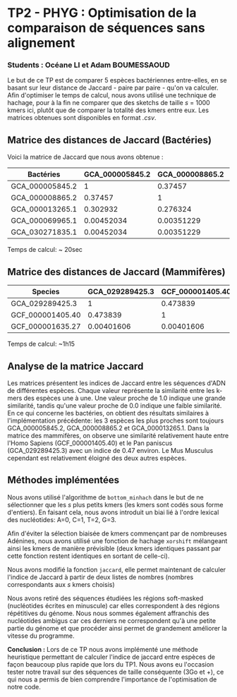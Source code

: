 # TP2 - PHYG : Optimisation de la comparaison de séquences sans alignement


### Students : Océane LI et Adam BOUMESSAOUD


Le but de ce TP est de comparer 5 espèces bactériennes entre-elles, en se basant sur leur distance de Jaccard - paire par paire - qu'on va calculer. Afin d'optimiser le temps de calcul, nous avons utilisé une technique de hachage, pour à la fin ne comparer que des sketchs de taille *s* = 1000 kmers ici, plutôt que de comparer la totalité des kmers entre eux. Les matrices obtenues sont disponibles en format *.csv*.


## Matrice des distances de Jaccard (Bactéries)

Voici la matrice de Jaccard que nous avons obtenue :

| Bactéries       |   GCA_000005845.2 |   GCA_000008865.2 |   GCA_000013265.1 |   GCA_000069965.1 |   GCA_030271835.1 |
|-----------------|-------------------|-------------------|-------------------|-------------------|-------------------|
| GCA_000005845.2 |        1          |        0.37457    |        0.302932   |        0.00452034 |        0.00452034 |
| GCA_000008865.2 |        0.37457    |        1          |        0.276324   |        0.00351229 |        0.00351229 |
| GCA_000013265.1 |        0.302932   |        0.276324   |        1          |        0.00401606 |        0.00401606 |
| GCA_000069965.1 |        0.00452034 |        0.00351229 |        0.00401606 |        1          |        0.0465725  |
| GCA_030271835.1 |        0.00452034 |        0.00351229 |        0.00401606 |        0.0465725  |        1          |

Temps de calcul: ~ 20sec

## Matrice des distances de Jaccard (Mammifères)

| Species          |   GCA_029289425.3 |   GCF_000001405.40 |   GCF_000001635.27 |
|------------------|-------------------|--------------------|--------------------|
| GCA_029289425.3  |        1          |         0.473839   |         0.00401606 |
| GCF_000001405.40 |        0.473839   |         1          |         0.00401606 |
| GCF_000001635.27 |        0.00401606 |         0.00401606 |         1          |

Temps de calcul: ~1h15

## Analyse de la matrice Jaccard

Les matrices présentent les indices de Jaccard entre les séquences d'ADN de différentes espèces. Chaque valeur représente la similarité entre les k-mers des espèces une à une. Une valeur proche de 1.0 indique une grande similarité, tandis qu'une valeur proche de 0.0 indique une faible similarité.
En ce qui concerne les bactéries, on obtient des résultats similaires à l'implémentation précédente: les 3 espèces les plus proches sont toujours GCA_000005845.2, GCA_000008865.2 et GCA_000013265.1.
Dans la matrice des mammifères, on observe une similarité relativement haute entre l'Homo Sapiens (GCF_000001405.40) et le Pan paniscus (GCA_029289425.3) avec un indice de 0.47 environ. Le Mus Musculus cependant est relativement éloigné des deux autres espèces.

## Méthodes implémentées

Nous avons utilisé l'algorithme de `bottom_minhach` dans le but de ne sélectionner que les *s* plus petits kmers (les kmers sont codés sous forme d'entiers). En faisant cela, nous avons introduit un biai lié à l'ordre lexical des nucléotides: A=0, C=1, T=2, G=3. 

Afin d'éviter la sélection biaisée de kmers commençant par de nombreuses Adénines, nous avons utilisé une fonction de hachage `xorshift` mélangeant ainsi les kmers de manière prévisible (deux kmers identiques passant par cette fonction restent identiques en sortant de celle-ci).

Nous avons modifié la fonction `jaccard`, elle permet maintenant de calculer l'indice de Jaccard à partir de deux listes de nombres (nombres correspondants aux *s* kmers choisis)

Nous avons retiré des séquences étudiées les régions soft-masked (nucléotides écrites en minuscule) car elles correspondent à des régions répétitives du génome. Nous nous sommes également affranchis des nucléotides ambigus car ces derniers ne correspondent qu'à une petite partie du génome et que procéder ainsi permet de grandement améliorer la vitesse du programme.

**Conclusion :** Lors de ce TP nous avons implémenté une méthode heuristique permettant de calculer l'indice de jaccard entre espèces de façon beaucoup plus rapide que lors du TP1. Nous avons eu l'occasion tester notre travail sur des séquences de taille conséquente (3Go et +), ce qui nous a permis de bien comprendre l'importance de l'optimisation de notre code.